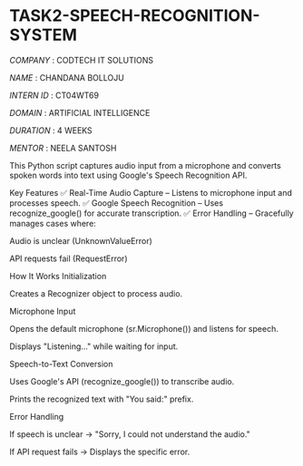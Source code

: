 # TASK2-SPEECH-RECOGNITION-SYSTEM

*COMPANY*  : CODTECH IT SOLUTIONS

*NAME*   : CHANDANA BOLLOJU

*INTERN ID*  : CT04WT69

*DOMAIN*  : ARTIFICIAL INTELLIGENCE

*DURATION*  : 4 WEEKS

*MENTOR*  : NEELA SANTOSH

This Python script captures audio input from a microphone and converts spoken words into text using Google's Speech Recognition API.

Key Features
✅ Real-Time Audio Capture – Listens to microphone input and processes speech.
✅ Google Speech Recognition – Uses recognize_google() for accurate transcription.
✅ Error Handling – Gracefully manages cases where:

Audio is unclear (UnknownValueError)

API requests fail (RequestError)

How It Works
Initialization

Creates a Recognizer object to process audio.

Microphone Input

Opens the default microphone (sr.Microphone()) and listens for speech.

Displays "Listening..." while waiting for input.

Speech-to-Text Conversion

Uses Google's API (recognize_google()) to transcribe audio.

Prints the recognized text with "You said:" prefix.

Error Handling

If speech is unclear → "Sorry, I could not understand the audio."

If API request fails → Displays the specific error.

